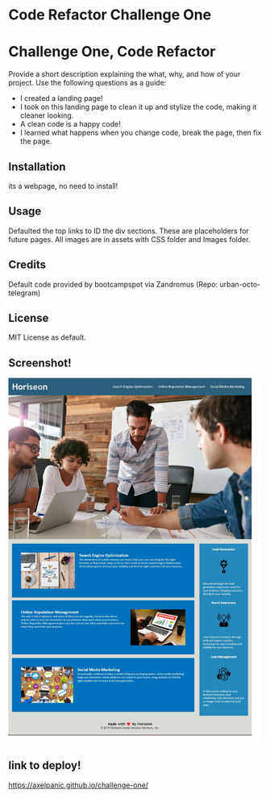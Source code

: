# Code Refactor Challenge One

<h1> Challenge One, Code Refactor </h1>

Provide a short description explaining the what, why, and how of your project. Use the following questions as a guide:

- I created a landing page! 
- I took on this landing page to clean it up and stylize the code, making it cleaner looking.
- A clean code is a happy code!
- I learned what happens when you change code, break the page, then fix the page.

## Installation

its a webpage, no need to install!

## Usage

Defaulted the top links to ID the div sections. These are placeholders for future pages. All images are in assets with CSS folder and Images folder. 

## Credits

Default code provided by bootcampspot via  Zandromus (Repo: urban-octo-telegram)

## License

MIT License as default.

## Screenshot!

![Screenshot](./assets/images/screenshot.jpg)

## link to deploy!
https://axelpanic.github.io/challenge-one/

